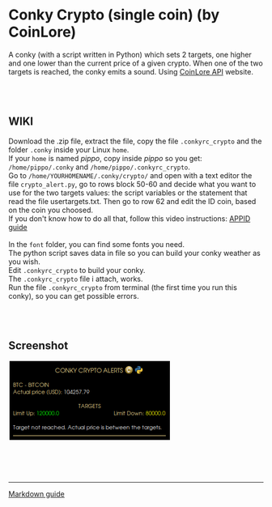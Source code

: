 # Conky Crypto (single coin) (by CoinLore)
 
A conky (with a script written in Python) which sets 2 targets, one higher and one lower than the current price of a given crypto. When one of the two targets is reached, the conky emits a sound. Using [CoinLore API](https://www.coinlore.com/cryptocurrency-data-api#ticker) website.<br>

<br>
<br>

## **WIKI**<br>

Download the .zip file, extract the file, copy the file `.conkyrc_crypto` and the folder `.conky` inside your Linux `home`.<br>
If your `home` is named *pippo*, copy inside *pippo* so you get: `/home/pippo/.conky` and `/home/pippo/.conkyrc_crypto`.<br>
Go to `/home/YOURHOMENAME/.conky/crypto/` and open with a text editor the file `crypto_alert.py`, go to rows block 50-60 and decide what you want to use for the two targets values: the script variables or the statement that read the file usertargets.txt. Then go to row 62 and edit the ID coin, based on the coin you choosed.<br>
If you don't know how to do all that, follow this video instructions: [APPID guide](https://youtu.be/FgRy3O12DKo?si=rF_3Zoh0NZox_qXP&t=103)<br>
<br>
In the `font` folder, you can find some fonts you need.<br>
The python script saves data in file so you can build your conky weather as you wish.<br>
Edit `.conkyrc_crypto` to build your conky.<br>
The `.conkyrc_crypto` file i attach, works.<br>
Run the file `.conkyrc_crypto` from terminal (the first time you run this conky), so you can get possible errors. 




<br>
<br>

## Screenshot

![](https://github.com/TheHeadlessOfficial/conky_crypto_single_coin/blob/main/.conky/crypto/docs/screenshot.png)<br>

<br>
<br>

<br>

---
[Markdown guide](https://docs.github.com/en/get-started/writing-on-github/getting-started-with-writing-and-formatting-on-github/basic-writing-and-formatting-syntax)


